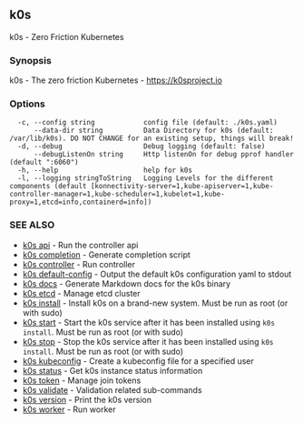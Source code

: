 ## k0s

k0s - Zero Friction Kubernetes

### Synopsis

k0s - The zero friction Kubernetes - https://k0sproject.io

### Options

```shell
  -c, --config string            config file (default: ./k0s.yaml)
      --data-dir string          Data Directory for k0s (default: /var/lib/k0s). DO NOT CHANGE for an existing setup, things will break!
  -d, --debug                    Debug logging (default: false)
      --debugListenOn string     Http listenOn for debug pprof handler (default ":6060")
  -h, --help                     help for k0s
  -l, --logging stringToString   Logging Levels for the different components (default [konnectivity-server=1,kube-apiserver=1,kube-controller-manager=1,kube-scheduler=1,kubelet=1,kube-proxy=1,etcd=info,containerd=info])
```

### SEE ALSO

* [k0s api](k0s_api.md) - Run the controller api
* [k0s completion](k0s_completion.md) - Generate completion script
* [k0s controller](k0s_controller.md) - Run controller
* [k0s default-config](k0s_default-config.md) - Output the default k0s configuration yaml to stdout
* [k0s docs](k0s_docs.md) - Generate Markdown docs for the k0s binary
* [k0s etcd](k0s_etcd.md) - Manage etcd cluster
* [k0s install](k0s_install.md) - Install k0s on a brand-new system. Must be run as root (or with sudo)
* [k0s start](k0s_stop.md) - Start the k0s service after it has been installed using `k0s install`. Must be run as root (or with sudo)
* [k0s stop](k0s_stop.md) - Stop the k0s service after it has been installed using `k0s install`. Must be run as root (or with sudo)
* [k0s kubeconfig](k0s_kubeconfig.md) - Create a kubeconfig file for a specified user
* [k0s status](k0s_status.md) - Get k0s instance status information
* [k0s token](k0s_token.md) - Manage join tokens
* [k0s validate](k0s_validate.md) - Validation related sub-commands
* [k0s version](k0s_version.md) - Print the k0s version
* [k0s worker](k0s_worker.md) - Run worker
